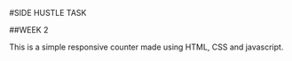 #SIDE HUSTLE TASK

##WEEK 2


This is a simple responsive counter made using HTML, CSS and javascript.